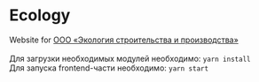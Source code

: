 # **Ecology**
Website for <a href="https://immigrate.english-lifestyle.ru/">ООО «Экология строительства и производства»</a><br/><br/>
Для загрузки необходимых модулей необходимо: `yarn install`<br/>
Для запуска frontend-части необходимо: `yarn start`<br/>
